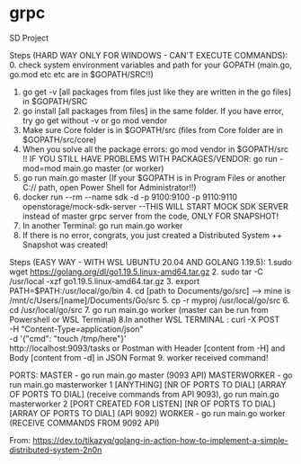 # grpc
SD Project

Steps (HARD WAY ONLY FOR WINDOWS - CAN'T EXECUTE COMMANDS):
0. check system environment variables and path for your GOPATH (main.go, go.mod etc etc are in $GOPATH/SRC!!)
1. go get -v [all packages from files just like they are written in the go files] in $GOPATH/SRC
2. go install [all packages from files] in the same folder. If you have error, try go get without -v or go mod vendor 
3. Make sure Core folder is in $GOPATH/src (files from Core folder are in $GOPATH/src/core)
4. When you solve all the package errors: go mod vendor in $GOPATH/src !! IF YOU STILL HAVE PROBLEMS WITH PACKAGES/VENDOR: go run -mod=mod main.go master (or worker)
5. go run main.go master (If your $GOPATH is in Program Files or another C:// path, open Power Shell for Administrator!!)
6. docker run --rm --name sdk -d -p 9100:9100 -p 9110:9110 openstorage/mock-sdk-server  --THIS WILL START MOCK SDK SERVER instead of master grpc server from the code, ONLY FOR SNAPSHOT!
7. In another Terminal: go run main.go worker
9. If there is no error, congrats, you just created a Distributed System ++ Snapshot was created!

Steps (EASY WAY - WITH WSL UBUNTU 20.04 AND GOLANG 1.19.5):
1.sudo wget https://golang.org/dl/go1.19.5.linux-amd64.tar.gz
2. sudo tar -C /usr/local -xzf go1.19.5.linux-amd64.tar.gz 
3. export PATH=$PATH:/usr/local/go/bin
4. cd [path to Documents/go/src] --> mine is /mnt/c/Users/[name]/Documents/Go/src
5. cp -r myproj /usr/local/go/src
6. cd /usr/local/go/src
7. go run main.go worker (master can be run from Powershell or WSL Terminal)
8.In another WSL TERMINAL : curl -X POST \
    -H "Content-Type=application/json" \
    -d '{"cmd": "touch /tmp/here"}' \
    http://localhost:9093/tasks
or Postman with Header [content from -H] and Body [content from -d] in JSON Format
9. worker received command!

PORTS:
MASTER - go run main.go master (9093 API)
MASTERWORKER - go run main.go masterworker 1 [ANYTHING] [NR OF PORTS TO DIAL] [ARRAY OF PORTS TO DIAL] (receive commands from API 9093), 
go run main.go masterworker 2 [PORT CREATED FOR LISTEN] [NR OF PORTS TO DIAL] [ARRAY OF PORTS TO DIAL] (API 9092)
WORKER - go run main.go worker (RECEIVE COMMANDS FROM 9092 API)

From: https://dev.to/tikazyq/golang-in-action-how-to-implement-a-simple-distributed-system-2n0n
